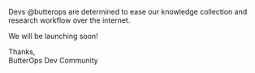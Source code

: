 

Devs @butterops are determined to ease our knowledge collection and research workflow over the internet.

We will be launching soon! 

Thanks,<br>
ButterOps Dev Community

